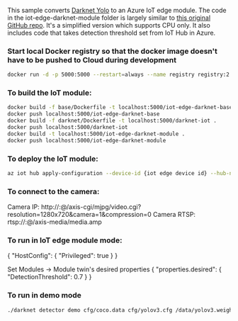 This sample converts [Darknet Yolo](https://github.com/pjreddie/darknet) to an Azure IoT edge module. The code in the iot-edge-darknet-module folder is largely similar to [this original GitHub repo](https://github.com/vjrantal/iot-edge-darknet-module). It's a simplified version which supports CPU only. It also includes code that takes detection threshold set from IoT Hub in Azure. 

### Start local Docker registry so that the docker image doesn't have to be pushed to Cloud during development
```sh
docker run -d -p 5000:5000 --restart=always --name registry registry:2
```

### To build the IoT module:
```sh 
docker build -f base/Dockerfile -t localhost:5000/iot-edge-darknet-base .
docker push localhost:5000/iot-edge-darknet-base
docker build -f darknet/Dockerfile -t localhost:5000/darknet-iot .
docker push localhost:5000/darknet-iot
docker build -t localhost:5000/iot-edge-darknet-module .
docker push localhost:5000/iot-edge-darknet-module
```

### To deploy the IoT module:
```sh
az iot hub apply-configuration --device-id {iot edge device id} --hub-name {iot hub name} --content ./deployment.json
```

### To connect to the camera:
Camera IP: http://<user>:<pwd>@<ip>/axis-cgi/mjpg/video.cgi?resolution=1280x720&camera=1&compression=0
Camera RTSP: rtsp://<user>:<pwd>@<ip>/axis-media/media.amp

### To run in IoT edge module mode:
{
 "HostConfig": {
   "Privileged": true
 }
}


Set Modules -> Module twin's desired properties
{
  "properties.desired": {
      "DetectionThreshold": 0.7
   }
}

### To run in demo mode
```sh
./darknet detector demo cfg/coco.data cfg/yolov3.cfg /data/yolov3.weights rtsp://<user>:<pwd>@<ip>/axis-media/media.amp
```
